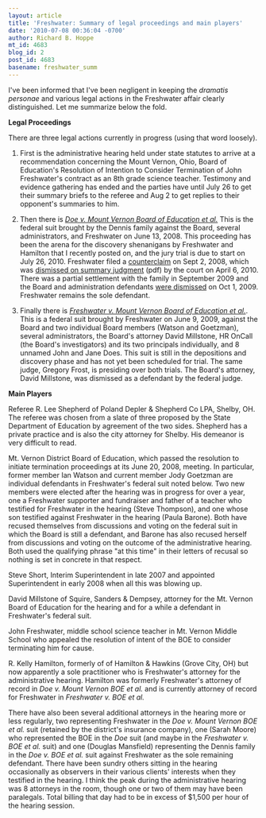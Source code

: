```yaml
---
layout: article
title: 'Freshwater: Summary of legal proceedings and main players'
date: '2010-07-08 00:36:04 -0700'
author: Richard B. Hoppe
mt_id: 4683
blog_id: 2
post_id: 4683
basename: freshwater_summ
---
```

I've been informed that I've been negligent in keeping the _dramatis personae_ and various legal actions in the Freshwater affair clearly distinguished.  Let me summarize below the fold.

**Legal Proceedings**

There are three legal actions currently in progress (using that word loosely).

1.  First is the administrative hearing held under state statutes to arrive at a recommendation concerning the Mount Vernon, Ohio, Board of Education's Resolution of Intention to Consider Termination of John Freshwater's contract as an 8th grade science teacher.  Testimony and evidence gathering has ended and the parties have until July 26 to get their summary briefs to the referee and Aug 2 to get replies to their opponent's summaries to him.

2.  Then there is _[Doe v. Mount Vernon Board of Education et al.](http://ncse.com/creationism/legal/doe-v-freshwater-mv)_  This is the federal suit brought by the Dennis family against the Board, several administrators, and Freshwater on June 13, 2008.  This proceeding has been the arena for the discovery shenanigans by Freshwater and Hamilton that I recently posted on, and the jury trial is due to start on July 26, 2010.  Freshwater filed a [counterclaim](http://ncse.com/webfm_send/1076) on Sept 2, 2008, which was [dismissed on summary judgment](http://ncse.com/webfm_send/1290) (pdf) by the court on April 6, 2010.  There was a partial settlement with the family in September 2009 and the Board and administration defendants [were dismissed](http://ncse.com/webfm_send/1253) on Oct 1, 2009.  Freshwater remains the sole defendant.

3.  Finally there is _[Freshwater v. Mount Vernon Board of Education et al.](http://ncse.com/creationism/legal/freshwater-v-mount-vernon)_.  This is a federal suit brought by Freshwater on June 9, 2009, against the Board and two individual Board members (Watson and Goetzman), several administrators, the Board's attorney David Millstone, HR OnCall (the Board's investigators) and its two principals individually, and 8 unnamed John and Jane Does.  This suit is still in the depositions and discovery phase and has not yet been scheduled for trial.  The same judge, Gregory Frost, is presiding over both trials.  The Board's attorney, David Millstone, was dismissed as a defendant by the federal judge.

**Main Players**

Referee R. Lee Shepherd of Poland Depler & Shepherd Co LPA, Shelby, OH.  The referee was chosen from a slate of three proposed by the State Department of Education by agreement of the two sides.  Shepherd has a private practice and is also the city attorney for Shelby.  His demeanor is very difficult to read.

Mt. Vernon District Board of Education, which passed the resolution to initiate termination proceedings at its June 20, 2008, meeting.  In particular, former member Ian Watson and current member Jody Goetzman are individual defendants in Freshwater's federal suit noted below.  Two new members were elected after the hearing was in progress for over a year, one a Freshwater supporter and fundraiser and father of a teacher who testified for Freshwater in the hearing (Steve Thompson), and one whose son testified against Freshwater in the hearing (Paula Barone).  Both have recused themselves from discussions and voting on the federal suit in which the Board is still a defendant, and Barone has also recused herself from discussions and voting on the outcome of the administrative hearing.  Both used the qualifying phrase "at this time" in their letters of recusal so nothing is set in concrete in that respect.

Steve Short, Interim Superintendent in late 2007 and appointed Superintendent in early 2008 when all this was blowing up.

David Millstone of Squire, Sanders & Dempsey, attorney for the Mt. Vernon Board of Education for the hearing and for a while a defendant in Freshwater's federal suit.

John Freshwater, middle school science teacher in Mt. Vernon Middle School who appealed the resolution of intent of the BOE to consider terminating him for cause.

R. Kelly Hamilton, formerly of of Hamilton & Hawkins (Grove City, OH) but now apparently a sole practitioner who is Freshwater's attorney for the administrative hearing.  Hamilton was formerly Freshwater's attorney of record in _Doe v. Mount Vernon BOE et al._ and is currently attorney of record for Freshwater in _Freshwater v. BOE et al._

There have also been several additional attorneys in the hearing more or less regularly, two representing Freshwater in the _Doe v. Mount Vernon BOE et al._ suit (retained by the district's insurance company), one (Sarah Moore) who represented the BOE in the _Doe_ suit (and maybe in the _Freshwater v. BOE et al._ suit) and one (Douglas Mansfield) representing the Dennis family in the _Doe v. BOE et al._ suit against Freshwater as the sole remaining defendant.  There have been sundry others sitting in the hearing occasionally as observers in their various clients' interests when they testified in the hearing.  I think the peak during the administrative hearing was 8 attorneys in the room, though one or two of them may have been paralegals.  Total billing that day had to be in excess of $1,500 per hour of the hearing session.
